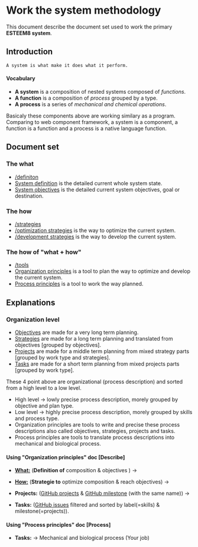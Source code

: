 # Work the system methodology

This document describe the document set used to work the primary **ESTEEM8 system**.

## Introduction

```
A system is what make it does what it perform.
```

#### Vocabulary
* **A system** is a composition of nested systems composed of _functions_.
* **A function** is a composition of _process_ grouped by a type.
* **A process** is a series of _mechanical and chemical operations_.

Basicaly these components above are working similary as a program. Comparing to web component framework, a system is a component, a function is a function and a process is a native language function.

## Document set
### The what

* [/definiton](https://github.com/esteem8app/esteem8app.github.io/tree/master/docs/work-the-system/definition)
 * [System definition](https://github.com/esteem8app/esteem8app.github.io/tree/master/docs/work-the-system/definition/system-definition.md) is the detailed current whole system state.
 * [System objectives](https://github.com/esteem8app/esteem8app.github.io/blob/master/docs/work-the-system/definition/system-objectives.md) is the detailed current system objectives, goal or destination.

### The how

 * [/strategies](https://github.com/esteem8app/esteem8app.github.io/tree/master/docs/work-the-system/strategies)
  * [/optimization strategies](https://github.com/esteem8app/esteem8app.github.io/tree/master/docs/work-the-system/strategies/optimization-strategies) is the way to optimize the current system.
  * [/development strategies](https://github.com/esteem8app/esteem8app.github.io/tree/master/docs/work-the-system/strategies/development-strategies) is the way to develop the current system.

### The how of "what + how"
 
 * [/tools](https://github.com/esteem8app/esteem8app.github.io/tree/master/docs/work-the-system/tools)
  * [Organization principles](https://github.com/esteem8app/esteem8app.github.io/blob/master/docs/work-the-system/tools/make-strategy-principles.md) is a tool to plan the way to optimize and develop the current system.
  * [Process principles](https://github.com/esteem8app/esteem8app.github.io/blob/master/docs/work-the-system/tools/process-strategy-principles.md) is a tool to work the way planned.
  
## Explanations
### Organization level

* [Objectives](https://github.com/esteem8app/esteem8app.github.io/blob/master/docs/work-the-system/definition/system-objectives.md) are made for a very long term planning.
* [Strategies](https://github.com/esteem8app/esteem8app.github.io/tree/master/docs/work-the-system/strategies) are made for a long term planning and translated from objectives [grouped by objectives].
* [Projects](https://github.com/esteem8app/esteem8app.github.io/projects) are made for a middle term planning from mixed strategy parts [grouped by work type and strategies].
* [Tasks](https://github.com/esteem8app/esteem8app.github.io/issues) are made for a short term planning from mixed projects parts [grouped by work type].

These 4 point above are organizational (process description) and sorted from a high level to a low level.
 * High level -> lowly precise process description, morely grouped by objective and plan type.
 * Low level -> highly precise process description, morely grouped by skills and process type.
* Organization principles are tools to write and precise these process descriptions also called objectives, strategies, projects and tasks.
* Process principles are tools to translate process descriptions into mechanical and biological process.

#### Using "Organization principles" doc [Describe]

* [**What:**](https://github.com/esteem8app/esteem8app.github.io/tree/master/docs/work-the-system/definition) (**Definition of** composition & objectives ) ->

* [**How:**](https://github.com/esteem8app/esteem8app.github.io/tree/master/docs/work-the-system/strategies) (**Strategie to** optimize composition & reach objectives) ->

* **Projects:** ([GitHub projects](https://github.com/esteem8app/esteem8app.github.io/projects) & [GitHub milestone](https://github.com/esteem8app/esteem8app.github.io/milestones) (with the same name)) ->

* **Tasks:** ([GitHub issues](https://github.com/esteem8app/esteem8app.github.io/issues) filtered and sorted by label(=skills) & milestone(=projects)).

#### Using "Process principles" doc [Process]

* **Tasks:** -> Mechanical and biological process (Your job)
